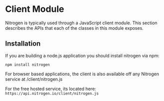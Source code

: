 # Client Module

Nitrogen is typically used through a JavaScript client module.  This section describes the APIs that each of the classes in this module exposes.

## Installation

If you are building a node.js application you should install nitrogen via npm:

`npm install nitrogen`

For browser based applications, the client is also available off any Nitrogen service at /client/nitrogen.js

For the free hosted service, its located here: `https://api.nitrogen.io/client/nitrogen.js`